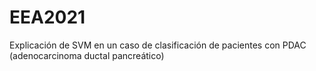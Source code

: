 # EEA2021

Explicación de SVM en un caso de clasificación de pacientes con PDAC (adenocarcinoma ductal pancreático)
